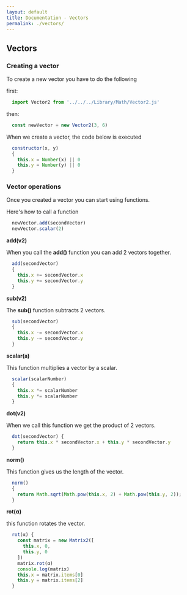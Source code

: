 ```yaml
---
layout: default
title: Documentation - Vectors
permalink: ./vectors/
---
```


## Vectors

### Creating a vector

To create a new vector you have to do the following

first:

```js
  import Vector2 from '../../../Library/Math/Vector2.js'
```

then:

```js
  const newVector = new Vector2(3, 6)
```


When we create a vector, the code below is executed

```js
  constructor(x, y) 
  {
    this.x = Number(x) || 0
    this.y = Number(y) || 0
  }

```

### Vector operations
Once you created a vector you can start using functions.

Here's how to call a function

```js
  newVector.add(secondVector)
  newVector.scalar(2)
```

**add(v2)**

When you call the **add()** function you can add 2 vectors together.

```js
  add(secondVector) 
  {
    this.x += secondVector.x
    this.y += secondVector.y
  }
```

**sub(v2)**

The **sub()** function subtracts 2 vectors.

```js
  sub(secondVector) 
  {
    this.x -= secondVector.x
    this.y -= secondVector.y
  }
```

**scalar(a)**

This function multiplies a vector by a scalar.

```js
  scalar(scalarNumber) 
  {
    this.x *= scalarNumber
    this.y *= scalarNumber
  }
```

**dot(v2)**

When we call this function we get the product of 2 vectors.

```js
  dot(secondVector) {
    return this.x * secondVector.x + this.y * secondVector.y
  }
```

**norm()**

This function gives us the length of the vector.

```js
  norm() 
  {
    return Math.sqrt(Math.pow(this.x, 2) + Math.pow(this.y, 2));
  }
```

**rot(α)**

this function rotates the vector.

```js
  rot(α) {
    const matrix = new Matrix2([
      this.x, 0, 
      this.y, 0
    ])
    matrix.rot(α)
    console.log(matrix)
    this.x = matrix.items[0]
    this.y = matrix.items[2]
  }
```




